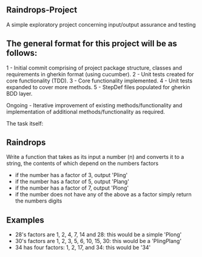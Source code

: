 ## Raindrops-Project
A simple exploratory project concerning input/output assurance and testing

## The general format for this project will be as follows:

1 - Initial commit comprising of project package structure, classes and requirements in gherkin format (using cucumber).
2 - Unit tests created for core functionality (TDD).
3 - Core functionality implemented.
4 - Unit tests expanded to cover more methods.
5 - StepDef files populated for gherkin BDD layer.

Ongoing - Iterative improvement of existing methods/functionality and implementation of additional methods/functionality as required.





The task itself:

## Raindrops

Write a function that takes as its input a number (n) and converts it to a string, the contents of which depend on the numbers factors

- if the number has a factor of 3, output 'Pling'
- if the number has a factor of 5, output 'Plang'
- if the number has a factor of 7, output 'Plong'
- if the number does not have any of the above as a factor simply return the numbers digits

## Examples

- 28's factors are 1, 2, 4, 7, 14 and 28: this would be a simple 'Plong'
- 30's factors are 1, 2, 3, 5, 6, 10, 15, 30: this would be a 'PlingPlang'
- 34 has four factors: 1, 2, 17, and 34: this would be '34'
